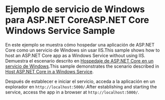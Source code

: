 # <a name="aspnet-core-windows-service-sample"></a><span data-ttu-id="08c97-101">Ejemplo de servicio de Windows para ASP.NET Core</span><span class="sxs-lookup"><span data-stu-id="08c97-101">ASP.NET Core Windows Service Sample</span></span>

<span data-ttu-id="08c97-102">En este ejemplo se muestra cómo hospedar una aplicación de ASP.NET Core como un servicio de Windows sin usar IIS.</span><span class="sxs-lookup"><span data-stu-id="08c97-102">This sample shows how to host an ASP.NET Core app as a Windows Service without using IIS.</span></span> <span data-ttu-id="08c97-103">Demuestra el escenario descrito en [Hospedaje de ASP.NET Core en un servicio de Windows](https://docs.microsoft.com/aspnet/core/host-and-deploy/windows-service).</span><span class="sxs-lookup"><span data-stu-id="08c97-103">This sample demonstrates the scenario described in [Host ASP.NET Core in a Windows Service](https://docs.microsoft.com/aspnet/core/host-and-deploy/windows-service).</span></span>

<span data-ttu-id="08c97-104">Después de establecer e iniciar el servicio, acceda a la aplicación en un explorador en `http://localhost:5000/`.</span><span class="sxs-lookup"><span data-stu-id="08c97-104">After establishing and starting the service, access the app in a browser at `http://localhost:5000/`.</span></span>
